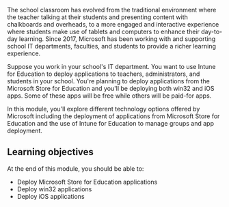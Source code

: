 The school classroom has evolved from the traditional environment where  the teacher talking at their students and presenting content with chalkboards and overheads, to a more engaged and interactive experience where students make use of tablets and computers to enhance their day-to-day learning. Since 2017, Microsoft has been working with and supporting school IT departments, faculties, and students to provide a richer learning experience.

Suppose you work in your school's IT department. You want to use Intune for Education to deploy applications to teachers, administrators, and students in your school. You're planning to deploy applications from the Microsoft Store for Education and you'll be deploying both win32 and iOS apps. Some of these apps will be free while others will be paid-for apps.

In this module, you'll explore different technology options offered by Microsoft including the deployment of applications from Microsoft Store for Education and the use of Intune for Education to manage groups and app deployment.

## Learning objectives

At the end of this module, you should be able to:

- Deploy Microsoft Store for Education applications
- Deploy win32 applications
- Deploy iOS applications
